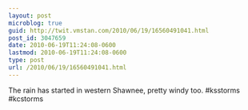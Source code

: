 ```yaml
---
layout: post
microblog: true
guid: http://twit.vmstan.com/2010/06/19/16560491041.html
post_id: 3047659
date: 2010-06-19T11:24:08-0600
lastmod: 2010-06-19T11:24:08-0600
type: post
url: /2010/06/19/16560491041.html
---
```

The rain has started in western Shawnee, pretty windy too. #ksstorms #kcstorms
